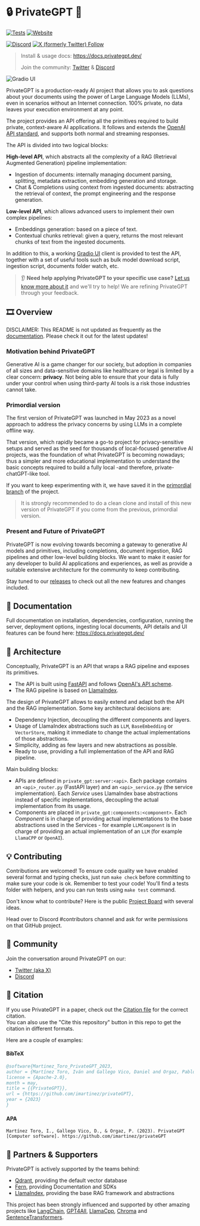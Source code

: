 # 🔒 PrivateGPT 📑

[![Tests](https://github.com/imartinez/privateGPT/actions/workflows/tests.yml/badge.svg)](https://github.com/imartinez/privateGPT/actions/workflows/tests.yml?query=branch%3Amain)
[![Website](https://img.shields.io/website?up_message=check%20it&down_message=down&url=https%3A%2F%2Fdocs.privategpt.dev%2F&label=Documentation)](https://docs.privategpt.dev/)

[![Discord](https://img.shields.io/discord/1164200432894234644?logo=discord&label=PrivateGPT)](https://discord.gg/bK6mRVpErU)
[![X (formerly Twitter) Follow](https://img.shields.io/twitter/follow/ZylonPrivateGPT)](https://twitter.com/ZylonPrivateGPT)

> Install & usage docs: https://docs.privategpt.dev/
> 
> Join the community: [Twitter](https://twitter.com/PrivateGPT_AI) & [Discord](https://discord.gg/bK6mRVpErU)

![Gradio UI](/fern/docs/assets/ui.png?raw=true)

PrivateGPT is a production-ready AI project that allows you to ask questions about your documents using the power
of Large Language Models (LLMs), even in scenarios without an Internet connection. 100% private, no data leaves your
execution environment at any point.

The project provides an API offering all the primitives required to build private, context-aware AI applications.
It follows and extends the [OpenAI API standard](https://openai.com/blog/openai-api),
and supports both normal and streaming responses.

The API is divided into two logical blocks:

**High-level API**, which abstracts all the complexity of a RAG (Retrieval Augmented Generation)
pipeline implementation:
- Ingestion of documents: internally managing document parsing,
splitting, metadata extraction, embedding generation and storage.
- Chat & Completions using context from ingested documents:
abstracting the retrieval of context, the prompt engineering and the response generation.

**Low-level API**, which allows advanced users to implement their own complex pipelines:
- Embeddings generation: based on a piece of text.
- Contextual chunks retrieval: given a query, returns the most relevant chunks of text from the ingested documents.

In addition to this, a working [Gradio UI](https://www.gradio.app/)
client is provided to test the API, together with a set of useful tools such as bulk model
download script, ingestion script, documents folder watch, etc.

> 👂 **Need help applying PrivateGPT to your specific use case?**
> [Let us know more about it](https://forms.gle/4cSDmH13RZBHV9at7)
> and we'll try to help! We are refining PrivateGPT through your feedback.

## 🎞️ Overview
DISCLAIMER: This README is not updated as frequently as the [documentation](https://docs.privategpt.dev/).
Please check it out for the latest updates!

### Motivation behind PrivateGPT
Generative AI is a game changer for our society, but adoption in companies of all sizes and data-sensitive
domains like healthcare or legal is limited by a clear concern: **privacy**.
Not being able to ensure that your data is fully under your control when using third-party AI tools
is a risk those industries cannot take.

### Primordial version
The first version of PrivateGPT was launched in May 2023 as a novel approach to address the privacy
concerns by using LLMs in a complete offline way.

That version, which rapidly became a go-to project for privacy-sensitive setups and served as the seed
for thousands of local-focused generative AI projects, was the foundation of what PrivateGPT is becoming nowadays;
thus a simpler and more educational implementation to understand the basic concepts required
to build a fully local -and therefore, private- chatGPT-like tool.

If you want to keep experimenting with it, we have saved it in the
[primordial branch](https://github.com/imartinez/privateGPT/tree/primordial) of the project.

> It is strongly recommended to do a clean clone and install of this new version of
PrivateGPT if you come from the previous, primordial version.

### Present and Future of PrivateGPT
PrivateGPT is now evolving towards becoming a gateway to generative AI models and primitives, including
completions, document ingestion, RAG pipelines and other low-level building blocks.
We want to make it easier for any developer to build AI applications and experiences, as well as provide
a suitable extensive architecture for the community to keep contributing.

Stay tuned to our [releases](https://github.com/imartinez/privateGPT/releases) to check out all the new features and changes included.

## 📄 Documentation
Full documentation on installation, dependencies, configuration, running the server, deployment options,
ingesting local documents, API details and UI features can be found here: https://docs.privategpt.dev/

## 🧩 Architecture
Conceptually, PrivateGPT is an API that wraps a RAG pipeline and exposes its
primitives.
* The API is built using [FastAPI](https://fastapi.tiangolo.com/) and follows
  [OpenAI's API scheme](https://platform.openai.com/docs/api-reference).
* The RAG pipeline is based on [LlamaIndex](https://www.llamaindex.ai/).

The design of PrivateGPT allows to easily extend and adapt both the API and the
RAG implementation. Some key architectural decisions are:
* Dependency Injection, decoupling the different components and layers.
* Usage of LlamaIndex abstractions such as `LLM`, `BaseEmbedding` or `VectorStore`,
  making it immediate to change the actual implementations of those abstractions.
* Simplicity, adding as few layers and new abstractions as possible.
* Ready to use, providing a full implementation of the API and RAG
  pipeline.

Main building blocks:
* APIs are defined in `private_gpt:server:<api>`. Each package contains an
  `<api>_router.py` (FastAPI layer) and an `<api>_service.py` (the
  service implementation). Each *Service* uses LlamaIndex base abstractions instead
  of specific implementations,
  decoupling the actual implementation from its usage.
* Components are placed in
  `private_gpt:components:<component>`. Each *Component* is in charge of providing
  actual implementations to the base abstractions used in the Services - for example
  `LLMComponent` is in charge of providing an actual implementation of an `LLM`
  (for example `LlamaCPP` or `OpenAI`).

## 💡 Contributing
Contributions are welcomed! To ensure code quality we have enabled several format and
typing checks, just run `make check` before committing to make sure your code is ok.
Remember to test your code! You'll find a tests folder with helpers, and you can run
tests using `make test` command.

Don't know what to contribute? Here is the public 
[Project Board](https://github.com/users/imartinez/projects/3) with several ideas. 

Head over to Discord 
#contributors channel and ask for write permissions on that GitHub project.

## 💬 Community
Join the conversation around PrivateGPT on our:
- [Twitter (aka X)](https://twitter.com/PrivateGPT_AI)
- [Discord](https://discord.gg/bK6mRVpErU)

## 📖 Citation
If you use PrivateGPT in a paper, check out the [Citation file](CITATION.cff) for the correct citation.  
You can also use the "Cite this repository" button in this repo to get the citation in different formats.

Here are a couple of examples:

#### BibTeX
```bibtex
@software{Martinez_Toro_PrivateGPT_2023,
author = {Martínez Toro, Iván and Gallego Vico, Daniel and Orgaz, Pablo},
license = {Apache-2.0},
month = may,
title = {{PrivateGPT}},
url = {https://github.com/imartinez/privateGPT},
year = {2023}
}
```

#### APA
```
Martínez Toro, I., Gallego Vico, D., & Orgaz, P. (2023). PrivateGPT [Computer software]. https://github.com/imartinez/privateGPT
```

## 🤗 Partners & Supporters
PrivateGPT is actively supported by the teams behind:
* [Qdrant](https://qdrant.tech/), providing the default vector database
* [Fern](https://buildwithfern.com/), providing Documentation and SDKs
* [LlamaIndex](https://www.llamaindex.ai/), providing the base RAG framework and abstractions

This project has been strongly influenced and supported by other amazing projects like 
[LangChain](https://github.com/hwchase17/langchain),
[GPT4All](https://github.com/nomic-ai/gpt4all),
[LlamaCpp](https://github.com/ggerganov/llama.cpp),
[Chroma](https://www.trychroma.com/)
and [SentenceTransformers](https://www.sbert.net/).
